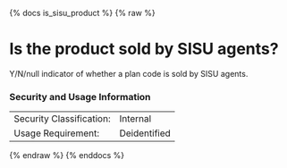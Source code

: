 {% docs is_sisu_product %}
{% raw %}

<a name="is_sisu_product"></a>
# Is the product sold by SISU agents?

Y/N/null indicator of whether a plan code is sold by SISU agents.

### Security and Usage Information
|     |     |
| --- | --- |
| Security Classification: | Internal |
| Usage Requirement:       | Deidentified |

{% endraw %}
{% enddocs %}
